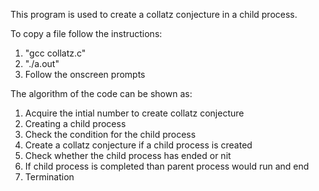 This program is used to create a collatz conjecture in a child process.

To copy a file follow the instructions:
1. "gcc collatz.c"
2. "./a.out"
3. Follow the onscreen prompts

The algorithm of the code can be shown as:
1. Acquire the intial number to create collatz conjecture
2. Creating a child process
3. Check the condition for the child process
4. Create a collatz conjecture if a child process is created
5. Check whether the child process has ended or nit
6. If child process is completed than parent process would run and end
7. Termination
